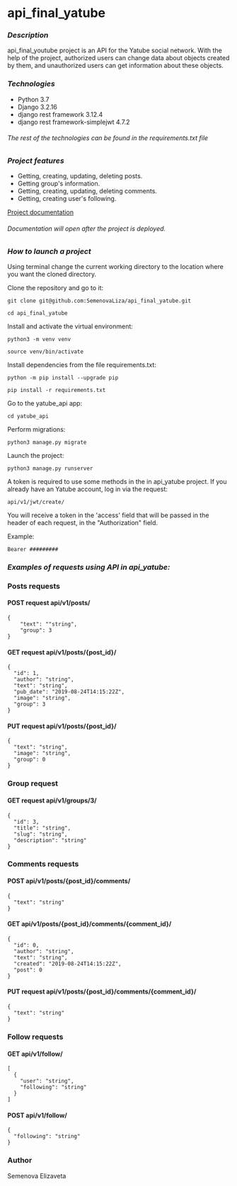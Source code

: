 # api_final_yatube
### *Description*
api_final_youtube project is an API for the Yatube social network. With the help of the project, authorized users can change data about objects created by them, and unauthorized users can get information about these objects.

### *Technologies*
- Python 3.7
- Django 3.2.16
- django rest framework 3.12.4
- django rest framework-simplejwt 4.7.2
###### *The rest of the technologies can be found in the requirements.txt file*

### *Project features*
- Getting, creating, updating, deleting posts.
- Getting group's information.
- Getting, creating, updating, deleting comments.
- Getting, creating user's following.

[Project documentation](http://127.0.0.1:8000/redoc/)
###### *Documentation will open after the project is deployed.*
### *How to launch a project*
Using terminal change the current working directory to the location where you want the cloned directory.

Clone the repository and go to it:
```
git clone git@github.com:SemenovaLiza/api_final_yatube.git
```
```
cd api_final_yatube
```
Install and activate the virtual environment:
```
python3 -m venv venv
```
```
source venv/bin/activate
```
Install dependencies from the file requirements.txt:
```
python -m pip install --upgrade pip
```
```
pip install -r requirements.txt
```
Go to the yatube_api app:
```
cd yatube_api
```
Perform migrations:
```
python3 manage.py migrate
```
Launсh the project:
```
python3 manage.py runserver
```
A token is required to use some methods in the in api_yatube project. If you already have an Yatube account, log in via the request:
```
api/v1/jwt/create/
```
You will receive a token in the 'access' field that will be passed in the header of each request, in the "Authorization" field. 

Example:
```
Bearer #########
```
### *Examples of requests using API in api_yatube:*

### Posts requests
#### POST request api/v1/posts/
```
{
    "text": ""string",
    "group": 3
} 
```
#### GET request api/v1/posts/{post_id}/
```
{
  "id": 1,
  "author": "string",
  "text": "string",
  "pub_date": "2019-08-24T14:15:22Z",
  "image": "string",
  "group": 3
}
```
#### PUT request api/v1/posts/{post_id}/
```
{
  "text": "string",
  "image": "string",
  "group": 0
}
```
### Group request
#### GET request api/v1/groups/3/
```
{
  "id": 3,
  "title": "string",
  "slug": "string",
  "description": "string"
}
```
### Comments requests
#### POST api/v1/posts/{post_id}/comments/
```
{
  "text": "string"
}
```
#### GET api/v1/posts/{post_id}/comments/{comment_id}/
```
{
  "id": 0,
  "author": "string",
  "text": "string",
  "created": "2019-08-24T14:15:22Z",
  "post": 0
}
```
#### PUT request api/v1/posts/{post_id}/comments/{comment_id}/
```
{
  "text": "string"
}
```
### Follow requests
#### GET api/v1/follow/
```
[
  {
    "user": "string",
    "following": "string"
  }
]
```
#### POST api/v1/follow/
```
{
  "following": "string"
}
```
### Author
Semenova Elizaveta
